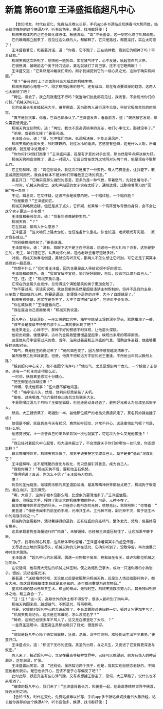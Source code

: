 # 新篇 第601章 王泽盛抵临超凡中心
        【告知书友，时代在变化，免费站点难以长存，手机app多书源站点切换看书大势所趋，站长给你推荐的这个换源APP，听书音色多、换源、找书都好使！】
       机械天狗体内的活性金属化成液体，极速流动，“血”冲头盖骨，这一刻它化成了机械战狗。
       它的眼睛都立起来了，没见过这么横的人，都解释了，它只是路过，都要挨打，实在太可恶了！
       王泽盛看着它，和姜芸对话，道：“你看，它不跑了，正在挑衅我，看到它的眼神了吗？带着敌意。”
       机械天狗这次听到了，想喷他一脸狗血，实在被气坏了，心中发堵，呲起雪白的犬牙。
       它很愤满，被眼前这个男子持刀追杀，莫名就被打了两巴掌，还不准它瞪两眼？！
       王泽盛又道：“它果然是冲着我们来的，刚才我捕捉到它的一缕心灵之光，这狗子确实有问题。”
       “嗯？”姜芸也盯上了对面那只高大威勐的机械生物。
       机械天狗的心咯噔一下，刚才积攒起来的怒气，还有战血，现在有点要泄掉的趋势，这两人也太敏锐了吧？
       “两位，误会了，我立刻就走还不行吗？就当咱们彼此都没见过，我发誓，不会说出你们的行踪。”机械天狗开口。
       它的金属长毛支棱起来大半，嵴背绷直，因为那两人道行深不见底，带给它极端危险的的感觉。
       “真不是我挑事，你看，它自己都承认了。”王泽盛发声，看着前方，道：“既然被它发现，那么需要低调些。”
       机械天狗立刻附和，道：“两位，我也不是高调挑事的真圣，咱们小事化无，那就没事了。”
       “杀掉，或者炼化掉？”姜芸问道。
       王泽盛点头，道：“嗯，它冲我们而来，低调解决掉，不能走漏风声。”
       机械天狗的金属头皮，顿时簌簌的，划过冰冷的电流，它感觉有些麻，这是什么人啊，所谓的低调，就是暗中处理掉？
       “你为何针对我们而来？”王泽盛问道，若是有歹意的对手出现，那自然是早点解决掉为好。
       机械天狗彻底领教了，遇上一对狠人，它昔日曾在世外之地骂对头两个月，但是现在不敢那么莽。
       它立刻解释，道：“两位别误会，我这次只是接了一份委托。有人花费重金，让我查下，散圣戚顾因何而死。我自身根本不是对你们带着敌意立场的真圣。”
       姜芸开口：“它确实没那么强烈的恶意，更多的是一种气愤，带着怒气，先别急着动手。”
       一时间，机械天狗感觉，这和声细语的女子实在太好了，通情达理，比那拎着黑刀的“恶霸”强一百倍！
       不过，瞬息间，它又怀疑，这该不会是故意的吧，一个唱红脸，一个唱白脸？
       “你是散修？”王泽盛问它。
       机械天狗略微迟疑，但还是点了点头，它怀疑，如果编一个有阵营与背景的身份，会不会让这个男子更进一步多想？
       王泽盛和姜芸交流，道：“我看它也像是野生的。”
       机械天狗：“？”
       它在狐疑，那两人什么意思？
       王泽盛道：“这次咱们上路太匆忙，也没准备什么重礼。你也知道，老妖眼光有问题，一直对我有成见。”
       “你别编排梅师兄了。”姜芸说道。
       王泽盛摇头，道：“没有，我眼下这不是正在寻思着，想送他一桩大礼吗？你看，这狗是野生的，无主，咱们逮住它，认真地炼化掉，送给老妖去看守道场多好。”
       对面，机械天狗寒毛倒竖，虽然没有听真切，那两人不怎么想让它听到，可它还是于冥冥中感觉到一股恶意。
       “你想干什么？”它盯着王泽盛，因为主要是此人带给它很不好的感觉。
       王泽盛和颜悦色，道：“冤家宜解不宜结，咱们好好聊聊，然后，应该可以成为自己人。”
       “汪，汪，汪！”机械天狗后退。
       它现在的金属头皮发炸，总觉得这个满脸是笑的男子更加危险了。
       “你不要过来，实话实说吧，我这具躯体虽然是超级违禁主材炼制的，但并不是我的主身，只承载了我四成的元神。你要是逼迫，即便我不是你的对手，大不了自爆就是了。”
       机械天狗交底，若实在避免不了，大不了血拼掉“副身”，它绝对不会妥协。
       “你在威胁我？”王泽盛看向它。
       “我在逼迫自己直面绝境！”机械天狗说道。
       ……
       超凡中心，妖庭深处，一座宏伟的巨宫中，梅宇空眺望无垠的深空尽头，默默推演了一番。
       “该不会是我最不待见的那个人……真的要出现了吧？”
       他走来走去，心神不宁，那种不好的预感不时浮现，让他眉头深锁。
       他取出妖鼎，缓慢摩挲，古朴的金属鼎壁慢慢晶莹起来，映现出未来的零碎画面。
       这是他从母宇宙带过来的鼎，当年，沾染过姜芸和王泽盛的气息，借助这件圣器，他能够更好的感知对头。
       “晦气，真是姓王的要过来了！”他的面色变了，因为那种感觉越发清晰了。
       虽然很想见到师妹姜芸，但是，他真不想和远方宇宙的老王重逢，不然他当年何以毅然上路？
       “躲到超凡中心来了，都不能图个清净吗？”他叹气，尤其是想到两个女儿，一个嫁给了王御圣，还有一个和王煊走得那么近。
       一时间，妖庭真圣感觉十分糟心。
       “把王御圣给我喊过来！”
       “师傅，您找他有事？”伍六极不解地问道。
       “嗯！”梅宇空点头，然后，他利用妖鼎蒙蔽了天机。
       “御圣，过来喝酒。”伍六极转身出去后立刻联系大王。
       不是刚喝过没几个月吗？王御圣狐疑，但他还是动身过去了，避免好兄弟认为他成圣后架子大。
       然后，大王就愤满了，喝酒到一半，被他那位威严的老岳父直接抓走了，莫名其妙就被捶了顿！
       他很是不解，妖庭真圣今天有状况，竟然长吁短叹，非常不开心，这是拿他出气呢？可是，凭什么啊。
       他感觉很冤，上一次替自己的亲弟弟背锅一次也就罢了，可这次为什么又是他挨捶？！
       ……
       “我已经对着超凡中心起誓，和大道共振过了，不会泄露关于你们的哪怕一丝讯息，你还想怎样？”
       最高等精神世界，机械天狗急眼了，那男子说要把它变成自己人，莫不是要“低调”地度化它？
       王泽盛解释，这不是残酷的度化与炼化，而只是接引其善意，成为自己人。
       “我和你拼了！”机械天狗不信，要和他玉石俱焚。
       “我明明说了真话，你怎么不信？”王泽盛持刀向前。
       哧！
       刺目的圣光绽放，璀璨而浓郁的真圣道韵汹涌，最高等精神世界都被点燃了，机械狗子很刚烈，竟在血拼，玉石俱焚。
       “嘶，大意了，这狗子根本没那么刚，比想象的要滑熘多了。”王泽盛皱眉。
       最终，他探出大手，攥住了那庞大的机械生物的脖子，可是，元神不在了。
       最高等精神世界深空的尽头，一只迷你小狗形态的元神，愤怒无比，骂骂咧咧：“你等着！”
       姜芸道：“像是传闻中的旧圣的手段，元神共生术，主元神不熄，副元神不灭，属于逃生术中的最强手段之一。”
       机械狗的金属躯体，涌动着磅礴的道韵，还有旺盛的真圣精气，整体发光，焚烧，但最终没有爆开。
       这具承载着狗圣海量道行的“肉身”，未被毁掉，已经被王泽盛压制住了，让它渐渐平静下来。
       “狗子，我等你回心转意，这具躯体帮你留着。”王泽盛冲着冥冥中的虚空传音。
       无尽遥远之地的深空尽头，机械天狗的元神在诅咒，它确实听到了，没敢停留，再次施展元神共生术跑路。
       王泽盛道：“超凡中心的水很深，偶遇一只狗都不简单，竟和旧圣有关，或许和那位机械之祖同源。”
       在说话间，他将庞大无边的机械之体压制，使之收缩到巴掌大，成为一只迷你版的小狗崽子，很凶，流动金属光泽。
       姜芸道：“送给梅师兄吧，无论他以后是收服那只机械天狗，还是当人情还给那只狗子，都有大用。而这具机械躯体本身就是真圣级的，还可瞬间重塑为违禁物品。”
       至高领域的禁忌元神共生术，相当的神异，无视时空，机械天狗数次努力后，其元神回到世外之地，和主身合一了。
       “汪！汪！”这一天，高悬世外的净土都不得安宁，很多人都听到了狗叫声。
       机械天狗回来后，越想越气，不断诅咒，骂骂咧咧。
       可是，它提前对超凡中心的大道起誓了，不会泄露那对夫妇的一切，顿时让它更加生气了。
       “机械天狗最记仇，这次是在骂谁呢，怎么没提名字？”
       “稀奇，这狗已经很多年不骂人了，这又是在哪里吃了大亏、？”
       一些真圣道场中，连至高生灵都被吸引了目光，很是惊讶。
       ……
       “那就是超凡中心吗？确实很震撼，壮阔，浩瀚，深不可测啊，难怪能诞生出不少真圣。”姜芸开口。
       王泽盛点头，道：“积淀下无尽的底蕴，真圣的出现，与之共生，又促进了它变得更深邃与恢宏。”
       两人来了，接近超凡中心，立足在最高等精神世界中，已经可以眺望到，前方有惊人的神话潮汐，正在汹涌，扩张。
       王泽盛露出笑容，道：“还别说，虽然惦记两个孩子，但是，我其实也挺想念老妖的，不知道他看到我后，是否也会开心，应该不至于心存偏见了吧？”
       此时此际，妖庭真圣有些心浮气躁，又有点想捶王御圣了，奈何，大王早跑了，说什么也不来喝酒了。
       “璀璨的超凡中心，我们来了！”王泽盛背着长刀，和姜芸一起，在最高等精神世界中横渡，接近光明之地。
       【告知书友，时代在变化，免费站点难以长存，手机app多书源站点切换看书大势所趋，站长给你推荐的这个换源APP，听书音色多、换源、找书都好使！】